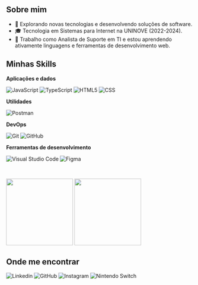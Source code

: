 

## Sobre mim

- 🤔 Explorando novas tecnologias e desenvolvendo soluções de software.
- 🎓 Tecnologia em Sistemas para Internet na UNINOVE (2022-2024).
- 🌱 Trabalho como Analista de Suporte em TI e estou aprendendo ativamente linguagens e ferramentas de desenvolvimento web.

## Minhas Skills

**Aplicações e dados**

![JavaScript](https://img.shields.io/badge/-JavaScript-333333?style=flat&logo=javascript)
![TypeScript](https://img.shields.io/badge/-TypeScript-333333?style=flat&logo=typescript)
![HTML5](https://img.shields.io/badge/-HTML5-333333?style=flat&logo=HTML5)
![CSS](https://img.shields.io/badge/-CSS-333333?style=flat&logo=CSS3&logoColor=1572B6)

**Utilidades**

![Postman](https://img.shields.io/badge/-Postman-333333?style=flat&logo=postman)

**DevOps**

![Git](https://img.shields.io/badge/-Git-333333?style=flat&logo=git)
![GitHub](https://img.shields.io/badge/-GitHub-333333?style=flat&logo=github)

**Ferramentas de desenvolvimento**

![Visual Studio Code](https://img.shields.io/badge/-Visual%20Studio%20Code-333333?style=flat&logo=visual-studio-code&logoColor=007ACC)
![Figma](https://img.shields.io/badge/-Figma-333333?style=flat&logo=figma)

<br/>

<p>
 <img height="180em" src="https://github-readme-stats.vercel.app/api?username=kadu-jpeg&theme=prussian&show_icons=true" />
 <img height="180em" src="https://github-readme-stats.vercel.app/api/top-langs/?username=kadu-jpeg&layout=compact&theme=prussian" />
</p>

## Onde me encontrar

![Linkedin](https://img.shields.io/badge/-LinkedIn-blue?style=flat&logo=Linkedin&logoColor=white&link=https://www.linkedin.com/in/kadu-jpeg/)
![GitHub](https://img.shields.io/badge/-GitHub-333333?style=flat&logo=GitHub&logoColor=white&linkhttps://github.com/kadu-jpeg)
![Instagram](https://img.shields.io/badge/-Instagram-E4405F?style=flat&logo=Instagram&logoColor=white&link=https://www.instagram.com/kadu_jpeg)
![Nintendo Switch](https://img.shields.io/badge/Nintendo_Switch-E60012?style=flat&logo=nintendo-switch&logoColor=white&link=https://lounge.nintendo.com/friendcode/6627-5219-7007/DcG7LXt3kB)
